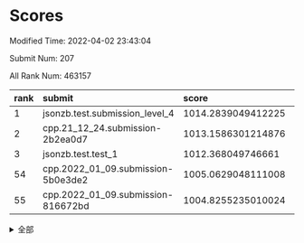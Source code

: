 # Scores

Modified Time: 2022-04-02 23:43:04

Submit Num: 207

All Rank Num: 463157

| rank |               submit               |       score        |       sigma        | pk_num |
| :--- | :--------------------------------- | :----------------- | :----------------- | :----- |
| 1    | jsonzb.test.submission_level_4     | 1014.2839049412225 | 0.8068859835288634 | 8949   |
| 2    | cpp.21_12_24.submission-2b2ea0d7   | 1013.1586301214876 | 0.7957288192538648 | 8948   |
| 3    | jsonzb.test.test_1                 | 1012.368049746661  | 0.7966456460368629 | 8950   |
| 54   | cpp.2022_01_09.submission-5b0e3de2 | 1005.0629048111008 | 0.7220581720531669 | 8951   |
| 55   | cpp.2022_01_09.submission-816672bd | 1004.8255235010024 | 0.7236884894809341 | 8952   |


<details>
<summary>全部</summary>

| rank |                 submit                 |       score        |       sigma        | pk_num |
| :--- | :------------------------------------- | :----------------- | :----------------- | :----- |
| 1    | jsonzb.test.submission_level_4         | 1014.2839049412225 | 0.8068859835288634 | 8949   |
| 2    | cpp.21_12_24.submission-2b2ea0d7       | 1013.1586301214876 | 0.7957288192538648 | 8948   |
| 3    | jsonzb.test.test_1                     | 1012.368049746661  | 0.7966456460368629 | 8950   |
| 4    | gobigger.level_3.submission_level_3_37 | 1011.5106227151233 | 0.7485120479938585 | 8948   |
| 5    | gobigger.level_3.submission_level_3_22 | 1011.4084657307703 | 0.7889489292379407 | 8952   |
| 6    | gobigger.level_3.submission_level_3_25 | 1011.294777998802  | 0.7859355518178616 | 8951   |
| 7    | gobigger.level_3.submission_level_3_10 | 1011.2067523109786 | 0.7464116372689925 | 8947   |
| 8    | gobigger.level_3.submission_level_3_34 | 1011.1842636836816 | 0.7660062459805426 | 8947   |
| 9    | gobigger.level_3.submission_level_3_23 | 1011.0837830354848 | 0.7754933402885597 | 8947   |
| 10   | gobigger.level_3.submission_level_3_26 | 1011.0020582259816 | 0.756254821735181  | 8953   |
| 11   | gobigger.level_3.submission_level_3_20 | 1010.9748330629417 | 0.7627236086762552 | 8945   |
| 12   | gobigger.level_3.submission_level_3_4  | 1010.8988747728997 | 0.7491997142015638 | 8949   |
| 13   | gobigger.level_3.submission_level_3_48 | 1010.8115901323312 | 0.7646270752062863 | 8945   |
| 14   | gobigger.level_3.submission_level_3_39 | 1010.7151438847707 | 0.755912881924047  | 8954   |
| 15   | gobigger.level_3.submission_level_3_31 | 1010.702725751971  | 0.7500117335846961 | 8950   |
| 16   | gobigger.level_3.submission_level_3_33 | 1010.6098259652105 | 0.7773449316401801 | 8955   |
| 17   | gobigger.level_3.submission_level_3_12 | 1010.5702277657176 | 0.7691486471440966 | 8956   |
| 18   | gobigger.level_3.submission_level_3_15 | 1010.5683999655953 | 0.7800550536478109 | 8953   |
| 19   | gobigger.level_3.submission_level_3_42 | 1010.4978773698352 | 0.7664047310587626 | 8950   |
| 20   | gobigger.level_3.submission_level_3_38 | 1010.4072534201456 | 0.7277446391605041 | 8948   |
| 21   | gobigger.level_3.submission_level_3_16 | 1010.4042298182452 | 0.7499460838906035 | 8955   |
| 22   | gobigger.level_3.submission_level_3_9  | 1010.313176860564  | 0.7669130232908693 | 8947   |
| 23   | gobigger.level_3.submission_level_3_1  | 1010.2935100663938 | 0.7737089592746073 | 8950   |
| 24   | gobigger.level_3.submission_level_3_2  | 1010.2792748274953 | 0.743359120839415  | 8949   |
| 25   | gobigger.level_3.submission_level_3_5  | 1010.1958697249594 | 0.7902884834788692 | 8949   |
| 26   | gobigger.level_3.submission_level_3_46 | 1010.1817432046673 | 0.7667420815538112 | 8947   |
| 27   | gobigger.level_3.submission_level_3_7  | 1010.1479602469592 | 0.7656153327432008 | 8949   |
| 28   | gobigger.level_3.submission_level_3_8  | 1010.0604065692929 | 0.751970354417443  | 8946   |
| 29   | gobigger.level_3.submission_level_3_3  | 1009.8630906182719 | 0.7463259410120906 | 8948   |
| 30   | gobigger.level_3.submission_level_3_41 | 1009.8280042914865 | 0.7554278766617857 | 8950   |
| 31   | gobigger.level_3.submission_level_3_19 | 1009.8180063138444 | 0.7698969718773332 | 8951   |
| 32   | gobigger.level_3.submission_level_3_28 | 1009.765048186487  | 0.7607402563824953 | 8945   |
| 33   | gobigger.level_3.submission_level_3_17 | 1009.6220614569631 | 0.7543013565474735 | 8953   |
| 34   | gobigger.level_3.submission_level_3_32 | 1009.5323662606351 | 0.7429627845829517 | 8951   |
| 35   | gobigger.level_3.submission_level_3_21 | 1009.4797683877489 | 0.7485637482845464 | 8953   |
| 36   | gobigger.level_3.submission_level_3_30 | 1009.4564263447604 | 0.7513326065002907 | 8951   |
| 37   | gobigger.level_3.submission_level_3_13 | 1009.4530785586758 | 0.7677142298379522 | 8951   |
| 38   | gobigger.level_3.submission_level_3_43 | 1009.3377172930046 | 0.7633348961173285 | 8951   |
| 39   | gobigger.level_3.submission_level_3_40 | 1009.2908106150646 | 0.7622503983737072 | 8951   |
| 40   | gobigger.level_3.submission_level_3_47 | 1009.2695931186739 | 0.7726121100250015 | 8951   |
| 41   | gobigger.level_3.submission_level_3_18 | 1009.2653717333471 | 0.7515141699628243 | 8949   |
| 42   | gobigger.level_3.submission_level_3_45 | 1009.2536827955155 | 0.7229105927137783 | 8952   |
| 43   | gobigger.level_3.submission_level_3_6  | 1009.2358071648439 | 0.745915645668337  | 8951   |
| 44   | gobigger.level_3.submission_level_3_49 | 1009.2254147081462 | 0.7538845441119908 | 8946   |
| 45   | gobigger.level_3.submission_level_3_24 | 1009.153035571799  | 0.7411843259571091 | 8951   |
| 46   | gobigger.level_3.submission_level_3_35 | 1009.0986647274041 | 0.772115886974619  | 8950   |
| 47   | gobigger.level_3.submission_level_3_44 | 1009.0677893433373 | 0.7283028251301266 | 8952   |
| 48   | gobigger.level_3.submission_level_3_29 | 1009.0599491778498 | 0.7456144694730328 | 8949   |
| 49   | gobigger.level_3.submission_level_3_11 | 1009.0579348265044 | 0.7847947015915812 | 8951   |
| 50   | gobigger.level_3.submission_level_3_0  | 1008.9443221397651 | 0.7563360488740253 | 8954   |
| 51   | gobigger.level_3.submission_level_3_14 | 1008.4415161606306 | 0.7528209148667473 | 8946   |
| 52   | gobigger.level_3.submission_level_3_36 | 1008.2735483464348 | 0.7455048154570871 | 8945   |
| 53   | gobigger.level_3.submission_level_3_27 | 1008.1454332985963 | 0.7372471397757274 | 8955   |
| 54   | cpp.2022_01_09.submission-5b0e3de2     | 1005.0629048111008 | 0.7220581720531669 | 8951   |
| 55   | cpp.2022_01_09.submission-816672bd     | 1004.8255235010024 | 0.7236884894809341 | 8952   |
| 56   | gobigger.level_1.submission_level_1_0  | 1004.698829503292  | 0.7271265472316061 | 8949   |
| 57   | gobigger.level_1.submission_level_1_15 | 1004.4082413516899 | 0.721344124283338  | 8953   |
| 58   | gobigger.level_1.submission_level_1_46 | 1004.3923251376922 | 0.7120029899474688 | 8953   |
| 59   | gobigger.level_1.submission_level_1_18 | 1004.2267514205597 | 0.7249075934577307 | 8948   |
| 60   | gobigger.level_1.submission_level_1_31 | 1004.2136957473924 | 0.7200616951506619 | 8949   |
| 61   | gobigger.level_1.submission_level_1_38 | 1004.1300856912019 | 0.7243189517722315 | 8951   |
| 62   | gobigger.level_1.submission_level_1_49 | 1004.0700361229117 | 0.7167477401457155 | 8951   |
| 63   | gobigger.level_1.submission_level_1_22 | 1004.0679897740085 | 0.725514870537456  | 8950   |
| 64   | gobigger.level_1.submission_level_1_9  | 1003.9577890744316 | 0.7208003259504107 | 8949   |
| 65   | gobigger.level_1.submission_level_1_17 | 1003.9037419075245 | 0.7175901492997905 | 8949   |
| 66   | gobigger.level_1.submission_level_1_1  | 1003.88545439417   | 0.7136336719760256 | 8949   |
| 67   | gobigger.level_1.submission_level_1_13 | 1003.8647605286443 | 0.7158485780346293 | 8946   |
| 68   | gobigger.level_1.submission_level_1_33 | 1003.8599371813272 | 0.7202376905384095 | 8943   |
| 69   | gobigger.level_1.submission_level_1_11 | 1003.8282155876045 | 0.7161118622564849 | 8951   |
| 70   | gobigger.level_1.submission_level_1_27 | 1003.7770700956587 | 0.7227231240411982 | 8950   |
| 71   | gobigger.level_1.submission_level_1_45 | 1003.7261415602434 | 0.7193932084534476 | 8948   |
| 72   | gobigger.level_1.submission_level_1_3  | 1003.6863281405813 | 0.716035584421555  | 8950   |
| 73   | gobigger.level_1.submission_level_1_8  | 1003.6512993070401 | 0.7153767374648171 | 8952   |
| 74   | gobigger.level_1.submission_level_1_48 | 1003.6412905957736 | 0.7221873569638083 | 8949   |
| 75   | gobigger.level_1.submission_level_1_26 | 1003.6313865001457 | 0.7061869933090291 | 8949   |
| 76   | gobigger.level_1.submission_level_1_24 | 1003.6258875984358 | 0.7070465551246724 | 8953   |
| 77   | gobigger.level_1.submission_level_1_42 | 1003.5946954019643 | 0.7165553304425156 | 8951   |
| 78   | gobigger.level_1.submission_level_1_14 | 1003.5627365024077 | 0.7251918095762083 | 8947   |
| 79   | gobigger.level_1.submission_level_1_2  | 1003.4752116769296 | 0.7156105194142224 | 8950   |
| 80   | gobigger.level_1.submission_level_1_34 | 1003.4558012077792 | 0.710866106444475  | 8948   |
| 81   | gobigger.level_1.submission_level_1_39 | 1003.4452929330815 | 0.7013696199925845 | 8955   |
| 82   | gobigger.level_1.submission_level_1_20 | 1003.4276069217335 | 0.7117869573768483 | 8952   |
| 83   | gobigger.level_1.submission_level_1_43 | 1003.4140020842693 | 0.7188802448512814 | 8954   |
| 84   | gobigger.level_1.submission_level_1_41 | 1003.4027765901061 | 0.7156010914705122 | 8951   |
| 85   | gobigger.level_1.submission_level_1_4  | 1003.3693169749487 | 0.7189558492055599 | 8948   |
| 86   | gobigger.level_1.submission_level_1_21 | 1003.3003799611078 | 0.7233568113120769 | 8949   |
| 87   | gobigger.level_1.submission_level_1_10 | 1003.2819005929745 | 0.7185952634567668 | 8949   |
| 88   | gobigger.level_1.submission_level_1_35 | 1003.2779409724322 | 0.7233933487273362 | 8950   |
| 89   | gobigger.level_1.submission_level_1_37 | 1003.1603289202318 | 0.720587768092044  | 8950   |
| 90   | gobigger.level_1.submission_level_1_32 | 1003.091057383547  | 0.7161472005693655 | 8951   |
| 91   | gobigger.level_1.submission_level_1_16 | 1003.0364364954313 | 0.7093481529971885 | 8946   |
| 92   | gobigger.level_1.submission_level_1_6  | 1003.0338910106328 | 0.7198475969008955 | 8950   |
| 93   | gobigger.level_1.submission_level_1_29 | 1002.9885236216554 | 0.717807593338646  | 8946   |
| 94   | gobigger.level_1.submission_level_1_12 | 1002.8867196490664 | 0.7136963010669708 | 8945   |
| 95   | gobigger.level_1.submission_level_1_36 | 1002.8609562750277 | 0.7153383265206577 | 8952   |
| 96   | gobigger.level_1.submission_level_1_19 | 1002.802534442174  | 0.7111211063640189 | 8949   |
| 97   | gobigger.level_1.submission_level_1_23 | 1002.6495564976037 | 0.7120068747120706 | 8949   |
| 98   | gobigger.level_1.submission_level_1_44 | 1002.4865611622264 | 0.7096522459125894 | 8947   |
| 99   | gobigger.level_1.submission_level_1_7  | 1002.4627225223319 | 0.7166708940488318 | 8955   |
| 100  | gobigger.level_1.submission_level_1_5  | 1002.4480380715164 | 0.7185901188503193 | 8948   |
| 101  | gobigger.level_1.submission_level_1_25 | 1002.4430567413631 | 0.7223029762996922 | 8950   |
| 102  | gobigger.level_1.submission_level_1_40 | 1002.2893968983064 | 0.7228509027150265 | 8945   |
| 103  | gobigger.level_1.submission_level_1_28 | 1002.2194877295289 | 0.7040793936530753 | 8948   |
| 104  | gobigger.level_1.submission_level_1_47 | 1002.1215315454467 | 0.7221690752802514 | 8951   |
| 105  | gobigger.level_1.submission_level_1_30 | 1002.0133279514095 | 0.7076392335585847 | 8952   |
| 106  | gobigger.random.submission_random_24   | 997.4803836373546  | 0.7105235750960112 | 8953   |
| 107  | gobigger.random.submission_random_29   | 997.1172636820128  | 0.7095185853421418 | 8950   |
| 108  | gobigger.random.submission_random_3    | 997.0277354756033  | 0.7125397870805554 | 8955   |
| 109  | gobigger.random.submission_random_48   | 997.0110536750745  | 0.7120560144024566 | 8954   |
| 110  | gobigger.random.submission_random_7    | 996.8739448600898  | 0.7031885139307562 | 8944   |
| 111  | gobigger.random.submission_random_10   | 996.825710069588   | 0.7135711393501344 | 8953   |
| 112  | gobigger.random.submission_random_19   | 996.7494761716498  | 0.7070791869712221 | 8951   |
| 113  | gobigger.random.submission_random_43   | 996.7310807289837  | 0.7086027058919898 | 8947   |
| 114  | gobigger.random.submission_random_2    | 996.7177074947932  | 0.7061823317947765 | 8947   |
| 115  | gobigger.random.submission_random_49   | 996.6138987202908  | 0.7005581973726125 | 8949   |
| 116  | gobigger.random.submission_random_39   | 996.5035596094195  | 0.7060345560021904 | 8948   |
| 117  | gobigger.random.submission_random_20   | 996.3879562221239  | 0.7203695248963025 | 8949   |
| 118  | gobigger.random.submission_random_12   | 996.3707807787893  | 0.7109323173491968 | 8946   |
| 119  | gobigger.random.submission_random_18   | 996.352665791707   | 0.7001614027701204 | 8949   |
| 120  | gobigger.random.submission_random_0    | 996.3294296303069  | 0.7119897707760806 | 8952   |
| 121  | gobigger.random.submission_random_4    | 996.3119436965625  | 0.7170904285511278 | 8949   |
| 122  | gobigger.random.submission_random_9    | 996.2341539199343  | 0.7166312266470124 | 8948   |
| 123  | gobigger.random.submission_random_32   | 996.2131831718798  | 0.707516107949113  | 8948   |
| 124  | gobigger.random.submission_random_11   | 996.193370848645   | 0.7121904482258198 | 8953   |
| 125  | gobigger.random.submission_random_25   | 996.1666590993049  | 0.7150923175290896 | 8955   |
| 126  | gobigger.random.submission_random_26   | 996.1541012746712  | 0.7153730705464643 | 8945   |
| 127  | gobigger.random.submission_random_23   | 996.0521376867397  | 0.7208611068259992 | 8950   |
| 128  | gobigger.random.submission_random_30   | 995.9793466581616  | 0.7174324418661162 | 8944   |
| 129  | gobigger.random.submission_random_14   | 995.9186505159851  | 0.706809785761314  | 8953   |
| 130  | gobigger.random.submission_random_13   | 995.8983970546092  | 0.7116067811423202 | 8952   |
| 131  | gobigger.random.submission_random_22   | 995.8927813692617  | 0.7137889620184942 | 8952   |
| 132  | gobigger.random.submission_random_47   | 995.8871334703132  | 0.7059857715949613 | 8948   |
| 133  | gobigger.random.submission_random_41   | 995.8723744650752  | 0.702364152036413  | 8951   |
| 134  | gobigger.random.submission_random_1    | 995.847311334725   | 0.7064390698837443 | 8949   |
| 135  | gobigger.random.submission_random_31   | 995.706481442484   | 0.7106770470969277 | 8951   |
| 136  | gobigger.random.submission_random_21   | 995.7011565335497  | 0.7020712746196429 | 8951   |
| 137  | gobigger.random.submission_random_45   | 995.6594821620575  | 0.7250284972502407 | 8949   |
| 138  | gobigger.random.submission_random_42   | 995.6558952959795  | 0.7057781686322406 | 8946   |
| 139  | gobigger.random.submission_random_8    | 995.5822099551598  | 0.7007407088518505 | 8948   |
| 140  | gobigger.random.submission_random_37   | 995.5738061466624  | 0.7109008201602192 | 8952   |
| 141  | gobigger.random.submission_random_16   | 995.5720816549698  | 0.7161825074926208 | 8951   |
| 142  | gobigger.random.submission_random_17   | 995.5452815795796  | 0.7086582114261709 | 8955   |
| 143  | gobigger.random.submission_random_38   | 995.504731002302   | 0.7138134077617677 | 8947   |
| 144  | gobigger.random.submission_random_5    | 995.5000086882441  | 0.7122775708413872 | 8948   |
| 145  | gobigger.random.submission_random_6    | 995.4831256067205  | 0.7053732009930402 | 8953   |
| 146  | gobigger.random.submission_random_28   | 995.4532660725607  | 0.7254665518731513 | 8952   |
| 147  | gobigger.random.submission_random_34   | 995.4311548372355  | 0.7178747804543634 | 8951   |
| 148  | gobigger.random.submission_random_46   | 995.3977499761977  | 0.7165752951921426 | 8949   |
| 149  | gobigger.random.submission_random_36   | 995.3670382754572  | 0.7002468579117282 | 8949   |
| 150  | gobigger.random.submission_random_40   | 995.3586348342213  | 0.7045199989761783 | 8950   |
| 151  | gobigger.random.submission_random_33   | 995.3249039779454  | 0.7060941706430328 | 8950   |
| 152  | gobigger.random.submission_random_27   | 995.2315848289571  | 0.7113419253568413 | 8943   |
| 153  | gobigger.random.submission_random_15   | 995.145186328521   | 0.7211360565861784 | 8944   |
| 154  | gobigger.random.submission_random_44   | 994.9760877085436  | 0.712035800568873  | 8953   |
| 155  | gobigger.level_2.submission_level_2_35 | 994.8103515473886  | 0.729267712094786  | 8951   |
| 156  | gobigger.random.submission_random_35   | 994.2312085266893  | 0.7171273546731661 | 8951   |
| 157  | gobigger.level_2.submission_level_2_5  | 993.8063891158189  | 0.7180969152169954 | 8953   |
| 158  | gobigger.level_2.submission_level_2_39 | 993.7718205371599  | 0.7190875213419113 | 8953   |
| 159  | gobigger.level_2.submission_level_2_45 | 993.2258961990998  | 0.7330785237345819 | 8949   |
| 160  | gobigger.level_2.submission_level_2_40 | 993.1988215101034  | 0.7488503570941378 | 8949   |
| 161  | gobigger.level_2.submission_level_2_25 | 993.1907905803548  | 0.7276608399555482 | 8954   |
| 162  | gobigger.level_2.submission_level_2_22 | 993.1837974343869  | 0.7469360207504817 | 8952   |
| 163  | gobigger.level_2.submission_level_2_38 | 993.1591613685846  | 0.740598721509651  | 8948   |
| 164  | gobigger.level_2.submission_level_2_28 | 992.9563062387116  | 0.7260229110680836 | 8956   |
| 165  | gobigger.level_2.submission_level_2_33 | 992.9342666727039  | 0.721247817373062  | 8949   |
| 166  | gobigger.level_2.submission_level_2_37 | 992.8513578338375  | 0.7411037743537822 | 8947   |
| 167  | gobigger.level_2.submission_level_2_9  | 992.783488627531   | 0.7399195936360682 | 8946   |
| 168  | gobigger.level_2.submission_level_2_18 | 992.7396963153413  | 0.7426527884191466 | 8949   |
| 169  | gobigger.level_2.submission_level_2_31 | 992.6770294606468  | 0.7366232155600371 | 8951   |
| 170  | gobigger.level_2.submission_level_2_43 | 992.6702876481482  | 0.7427786075169152 | 8951   |
| 171  | gobigger.level_2.submission_level_2_8  | 992.6665103495777  | 0.737038432165698  | 8946   |
| 172  | gobigger.level_2.submission_level_2_3  | 992.638753636702   | 0.7301860469508112 | 8949   |
| 173  | gobigger.level_2.submission_level_2_47 | 992.551574762146   | 0.7512625435606828 | 8955   |
| 174  | gobigger.level_2.submission_level_2_26 | 992.539997636146   | 0.7545936771530498 | 8948   |
| 175  | gobigger.level_2.submission_level_2_21 | 992.4961514484346  | 0.7384438230310415 | 8952   |
| 176  | gobigger.level_2.submission_level_2_19 | 992.396241539493   | 0.7352565684305936 | 8954   |
| 177  | gobigger.level_2.submission_level_2_24 | 992.3778535518035  | 0.7565486401839001 | 8953   |
| 178  | gobigger.level_2.submission_level_2_11 | 992.3152327958132  | 0.7539904147530783 | 8951   |
| 179  | gobigger.level_2.submission_level_2_27 | 992.3131067029507  | 0.7402431493930606 | 8949   |
| 180  | gobigger.level_2.submission_level_2_34 | 992.1777239692359  | 0.7390380893420279 | 8950   |
| 181  | gobigger.level_2.submission_level_2_49 | 992.1316369059474  | 0.7405421183121661 | 8951   |
| 182  | gobigger.level_2.submission_level_2_14 | 992.1314167459396  | 0.733919963458124  | 8952   |
| 183  | gobigger.level_2.submission_level_2_7  | 992.1202721045884  | 0.7386785839609099 | 8950   |
| 184  | gobigger.level_2.submission_level_2_16 | 992.0066584944283  | 0.7607671994627209 | 8948   |
| 185  | gobigger.level_2.submission_level_2_20 | 991.9472691864229  | 0.7609915025700542 | 8955   |
| 186  | gobigger.level_2.submission_level_2_41 | 991.9238600686823  | 0.7271900095151937 | 8949   |
| 187  | gobigger.level_2.submission_level_2_12 | 991.7683978731055  | 0.7342275268830649 | 8946   |
| 188  | gobigger.level_2.submission_level_2_23 | 991.7430125228273  | 0.7757402163906486 | 8957   |
| 189  | gobigger.level_2.submission_level_2_13 | 991.634683206064   | 0.746317965364575  | 8951   |
| 190  | gobigger.level_2.submission_level_2_6  | 991.6037628081177  | 0.7460075334023346 | 8949   |
| 191  | gobigger.level_2.submission_level_2_10 | 991.5609701179114  | 0.7425628171641191 | 8950   |
| 192  | gobigger.level_2.submission_level_2_30 | 991.5217351240478  | 0.7634230874241061 | 8953   |
| 193  | gobigger.level_2.submission_level_2_46 | 991.4592149606403  | 0.7557785375673504 | 8948   |
| 194  | gobigger.level_2.submission_level_2_15 | 991.2671401015648  | 0.7509807059387635 | 8951   |
| 195  | gobigger.level_2.submission_level_2_4  | 991.1101478658217  | 0.7449634231952347 | 8950   |
| 196  | gobigger.level_2.submission_level_2_2  | 991.0852920644269  | 0.7511516003204916 | 8948   |
| 197  | gobigger.level_2.submission_level_2_42 | 991.0792157849684  | 0.772513373401156  | 8951   |
| 198  | gobigger.level_2.submission_level_2_29 | 991.018568769874   | 0.7669680323925449 | 8950   |
| 199  | gobigger.level_2.submission_level_2_32 | 990.9213405676745  | 0.7712759322023361 | 8945   |
| 200  | gobigger.level_2.submission_level_2_48 | 990.8617472976765  | 0.7726161380616305 | 8949   |
| 201  | gobigger.level_2.submission_level_2_36 | 990.5916840831327  | 0.7433520741220913 | 8951   |
| 202  | gobigger.level_2.submission_level_2_1  | 990.4009613533253  | 0.7475260464349678 | 8947   |
| 203  | gobigger.level_2.submission_level_2_17 | 990.3138741993309  | 0.7770084344179341 | 8953   |
| 204  | gobigger.level_2.submission_level_2_44 | 990.04062306225    | 0.7712681836011733 | 8947   |
| 205  | gobigger.level_2.submission_level_2_0  | 989.9200739056433  | 0.7741283621245721 | 8952   |
| 206  | gobigger.none.submission_none_0        | 978.1935881760174  | 1.2950181871096382 | 8948   |
| 207  | gobigger.none.submission_none_1        | 973.2742025824106  | 1.75694516626856   | 8949   |

</details>